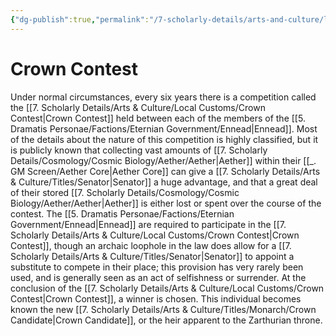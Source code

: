 ```yaml
---
{"dg-publish":true,"permalink":"/7-scholarly-details/arts-and-culture/local-customs/crown-contest/","noteIcon":""}
---
```


# Crown Contest

Under normal circumstances, every six years there is a competition called the [[7. Scholarly Details/Arts & Culture/Local Customs/Crown Contest\|Crown Contest]] held between each of the members of the [[5. Dramatis Personae/Factions/Eternian Government/Ennead\|Ennead]]. Most of the details about the nature of this competition is highly classified, but it is publicly known that collecting vast amounts of [[7. Scholarly Details/Cosmology/Cosmic Biology/Aether/Aether\|Aether]] within their [[_. GM Screen/Aether Core\|Aether Core]] can give a [[7. Scholarly Details/Arts & Culture/Titles/Senator\|Senator]] a huge advantage, and that a great deal of their stored [[7. Scholarly Details/Cosmology/Cosmic Biology/Aether/Aether\|Aether]] is either lost or spent over the course of the contest. The [[5. Dramatis Personae/Factions/Eternian Government/Ennead\|Ennead]] are required to participate in the [[7. Scholarly Details/Arts & Culture/Local Customs/Crown Contest\|Crown Contest]], though an archaic loophole in the law does allow for a [[7. Scholarly Details/Arts & Culture/Titles/Senator\|Senator]] to appoint a substitute to compete in their place; this provision has very rarely been used, and is generally seen as an act of selfishness or surrender. At the conclusion of the [[7. Scholarly Details/Arts & Culture/Local Customs/Crown Contest\|Crown Contest]], a winner is chosen. This individual becomes known the new [[7. Scholarly Details/Arts & Culture/Titles/Monarch/Crown Candidate\|Crown Candidate]], or the heir apparent to the Zarthurian throne.